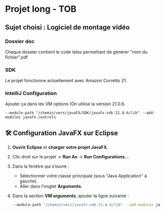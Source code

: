 # Projet long - TOB
## Sujet choisi : Logiciel de montage vidéo

### Dossier doc 
Chaque dossier contient le code latex permettant de générer "nom du fichier".pdf

### SDK
Le projet fonctionne actuellement avec Amazon Corretto 21.

### IntelliJ Configuration
Ajouter ça dans les VM options (On utilise la version 21.0.6.

```
--module-path "/chemin/vers/javaFX/SDK/javafx-sdk-21.0.6/lib" --add-modules javafx.controls
```

## 🛠️ Configuration JavaFX sur Eclipse

1. **Ouvrir Eclipse** et **charger votre projet JavaFX**.

2. Clic droit sur le projet → **Run As** → **Run Configurations...**

3. Dans la fenêtre qui s’ouvre :
   - Sélectionner votre classe principale (sous "Java Application" à gauche).
   - Aller dans l'onglet **Arguments**.

4. Dans la section **VM arguments**, ajouter la ligne suivante :

   ```bash
   --module-path "/chemin/vers/javafx-sdk-21.0.6/lib" --add-modules javafx.controls

